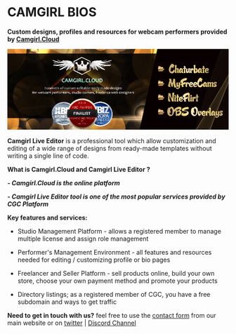 # CAMGIRL BIOS
**Custom designs, profiles and resources for webcam performers provided by [Camgirl.Cloud](https://camgirl.cloud/editor/)**

![Camgirl.Cloud - Cover](https://raw.githubusercontent.com/cssmfc/camgirl-bio/master/assets/camgirlcloud_header.gif)

**Camgirl Live Editor** is a professional tool which allow customization and editing of a wide range of designs from ready-made templates without writing a single line of code.

**What is Camgirl.Cloud and Camgirl Live Editor ?**

***- Camgirl.Cloud is the online platform***

***- Camgirl Live Editor tool is one of the most popular services provided by CGC Platform***

**Key features and services:**

 - Studio Management Platform - allows a registered member to manage multiple license and assign role management

 - Performer's Management Environment - all features and resources needed for editing / customizing profile or bio pages

 - Freelancer and Seller Platform - sell products online, build your own store, choose your own payment method and promote your products

 - Directory listings; as a registered member of CGC, you have a free subdomain and ways to get traffic


**Need to get in touch with us?**
feel free to use the [contact form](https://camgirl.cloud/contact/) from our main website or on [twitter](https://twitter.com/CamgirlCloud) | [Discord Channel](https://discord.gg/2XvqfsJ)
